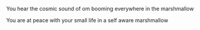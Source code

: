 You hear the cosmic sound of om booming everywhere in the marshmallow

You are at peace with your small life in a self aware marshmallow